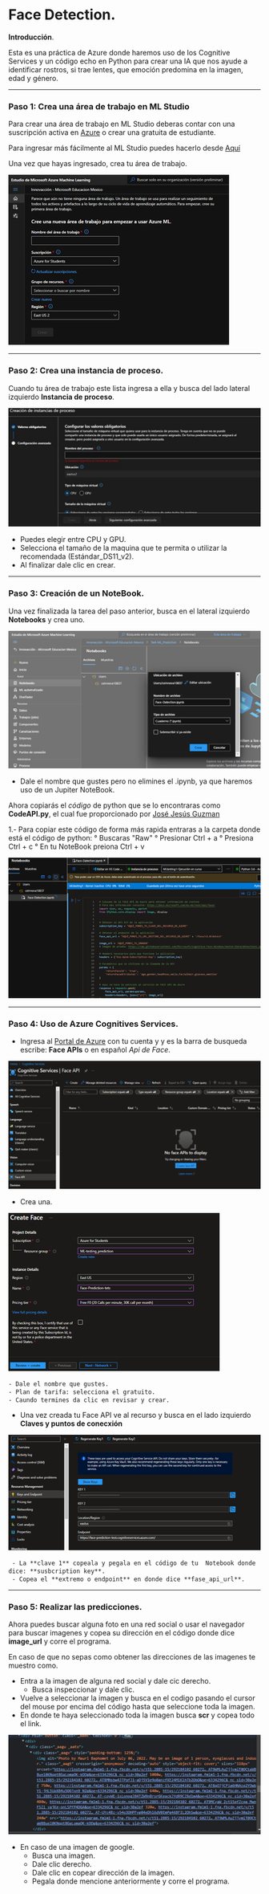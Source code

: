 # Face Detection.

**Introducción**.


Esta es una práctica de Azure donde haremos uso de los Cognitive Services y un código echo en Python para crear una IA que nos ayude a identificar rostros, si trae lentes, que emoción predomina en la imagen, edad y género.

-----------------------------------------
### Paso 1: Crea una área de trabajo en ML Studio

Para crear una área de trabajo en ML Studio deberas contar con una suscripción activa en [Azure](https://azure.microsoft.com/es-es/get-started/azure-portal/) o crear una gratuita de estudiante.

Para ingresar más fácilmente al ML Studio puedes hacerlo desde [Aquí](https://ml.azure.com/)

Una vez que hayas ingresado, crea tu área de trabajo.

![](Imagenes/Picture1.png)


-------------------------------------
### Paso 2: Crea una instancia de proceso.


Cuando tu área de trabajo este lista ingresa a ella y busca del lado lateral izquierdo **Instancia de proceso**.

![](Imagenes/Picture2.png)

- Puedes elegir entre CPU y GPU.
- Selecciona el tamaño de la maquina que te permita o utilizar la recomendada (Estándar_DS11_v2).
- Al finalizar dale clic en crear.

------------------------------------------
### Paso 3: Creación de un NoteBook.

Una vez finalizada la tarea del paso anterior, busca en el lateral izquierdo **Notebooks** y crea uno.

![](Imagenes/Picture3.png)

- Dale el nombre que gustes pero no elimines el .ipynb, ya que haremos uso de un Jupiter NoteBook.

Ahora copiarás el *código* de python que se lo encontraras como **CodeAPI.py**, el cual fue proporcionado por [José Jesús Guzman](https://github.com/josejesusguzman/face-api-consumption-python)

1.- Para copiar este código de forma más rapida entraras a la carpeta donde está el código de python:
    ° Buscaras "Raw"
    ° Presionar Ctrl + a
    ° Presiona Ctrl + c
    ° En tu NoteBook preiona Ctrl + v

![](Imagenes/Picture4.png)

--------------------------------
### Paso 4: Uso de Azure Cognitives Services.


- Ingresa al [Portal de Azure](https://portal.azure.com/) con tu cuenta y y es la barra de busqueda escribe: **Face APIs** o en español *Api de Face*.

![](Imagenes/Picture5.png)

- Crea una.

![](Imagenes/Picture6.png)

    - Dale el nombre que gustes.
    - Plan de tarifa: selecciona el gratuito.
    - Caundo termines da clic en revisar y crear.


- Una vez creada tu Face API ve al recurso y busca en el lado izquierdo **Claves y puntos de conecxión**

![](Imagenes/Picture7.png)

     - La **clave 1** copeala y pegala en el código de tu  Notebook donde dice: **susbcription key**.
     - Copea el **extremo o endpoint** en donde dice **fase_api_url**.

-------------
### Paso 5: Realizar las predicciones.


Ahora puedes buscar alguna foto en una red social o usar el navegador para buscar imagenes y copea su dirección en el código donde dice **image_url** y corre el programa.

En caso de que no sepas como obtener las direcciones de las imagenes te muestro como.
- Entra a la imagen de alguna red social y dale cic derecho.
    - Busca inspeccionar y dale clic.
- Vuelve a seleccionar la imagen y busca en el codigo pasando el cursor del mouse por encima del código hasta que seleccione toda la imagen.
- En donde te haya seleccionado toda la imagen busca **scr** y copea todo el link.

![](Imagenes/Picture8.png)

- En caso de una imagen de google.
    - Busca una imagen.
    - Dale clic derecho.
    - Dale clic en copear dirección de la imagen.
    - Pegala donde mencione anteriormente y corre el programa.
